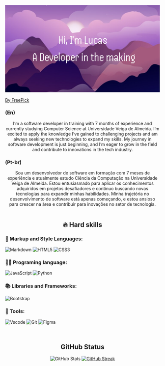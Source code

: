 <div align="center"><img width= "600" hight="700" alt="Imagem de fundo com meu nome" src="fundo.png"> </div> 

[By FreePick](https://br.freepik.com)



### **(En)**
<div align = "center">I’m a software developer in training with 7 months of experience and currently studying Computer Science at Universidade Veiga de Almeida. I’m excited to apply the knowledge I’ve gained to challenging projects and am always seeking new technologies to expand my skills. My journey in software development is just beginning, and I’m eager to grow in the field and contribute to innovations in the tech industry.
</div>

### **(Pt-br)** 
<div align = "center">Sou um desenvolvedor de software em formação com 7 meses de experiência e atualmente estudo Ciência da Computação na Universidade Veiga de Almeida. Estou entusiasmado para aplicar os conhecimentos adquiridos em projetos desafiadores e continuo buscando novas tecnologias para expandir minhas habilidades. Minha trajetória no desenvolvimento de software está apenas começando, e estou ansioso para crescer na área e contribuir para inovações no setor de tecnologia. </div> </br>

<h2 align="Center"> 🔥 Hard skills </h2> 

### 📝 Markup and Style Languages: 
![Markdown](https://img.shields.io/badge/Markdown-000?style=for-the-badge&logo=markdown) ![HTML5](https://img.shields.io/badge/HTML5-E34F26?style=for-the-badge&logo=html5&logoColor=white) ![CSS3](https://img.shields.io/badge/CSS3-1572B6?style=for-the-badge&logo=css3&logoColor=white)
### 👨‍💻 Programing language:
![JavaScript](https://img.shields.io/badge/JavaScript-F7DF1E?style=for-the-badge&logo=javascript&logoColor=black) 
![Python](https://img.shields.io/badge/python-3670A0?style=for-the-badge&logo=python&logoColor=ffdd54)
### 📚 Libraries and Frameworks:
![Bootstrap](https://img.shields.io/badge/-boostrap-0D1117?style=for-the-badge&logo=bootstrap&labelColor=0D1117)
### 🧰 Tools:
![Vscode](https://img.shields.io/badge/Vscode-007ACC?style=for-the-badge&logo=visual-studio-code&logoColor=white)
![Git](https://img.shields.io/badge/GIT-E44C30?style=for-the-badge&logo=git&logoColor=white)
![Figma](https://img.shields.io/badge/Figma-696969?style=for-the-badge&logo=figma&logoColor=figma)

</br>
<h2 align="center"> GitHub Status </h2>
<div align="center">

![GitHub Stats](https://github-readme-stats.vercel.app/api?username=LucCoreDev&theme=transparent&bg_color=000&border_color=30A3DC&show_icons=true&icon_color=30A3DC&title_color=E94D5F&text_color=FFF) [![GitHub Streak](https://streak-stats.demolab.com/?user=LucCoreDev&theme=bear&background=000&border=30A3DC&dates=FFF)](https://git.io/streak-stats)
</div> 


